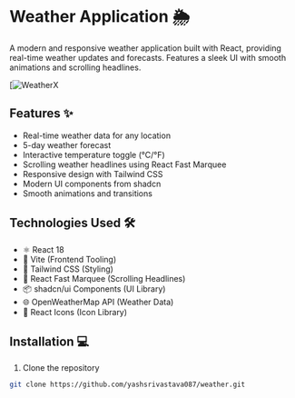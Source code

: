 # Weather Application 🌦️

A modern and responsive weather application built with React, providing real-time weather updates and forecasts. Features a sleek UI with smooth animations and scrolling headlines.

[![WeatherX](https://weather-seven-bay.vercel.app/)



## Features ✨
- Real-time weather data for any location
- 5-day weather forecast
- Interactive temperature toggle (°C/°F)
- Scrolling weather headlines using React Fast Marquee
- Responsive design with Tailwind CSS
- Modern UI components from shadcn
- Smooth animations and transitions

## Technologies Used 🛠️
- ⚛️ React 18
- 🚀 Vite (Frontend Tooling)
- 💨 Tailwind CSS (Styling)
- 🔄 React Fast Marquee (Scrolling Headlines)
- 📦 shadcn/ui Components (UI Library)
- 🌐 OpenWeatherMap API (Weather Data)
- 📍 React Icons (Icon Library)

## Installation 💻
1. Clone the repository
```bash
git clone https://github.com/yashsrivastava087/weather.git
